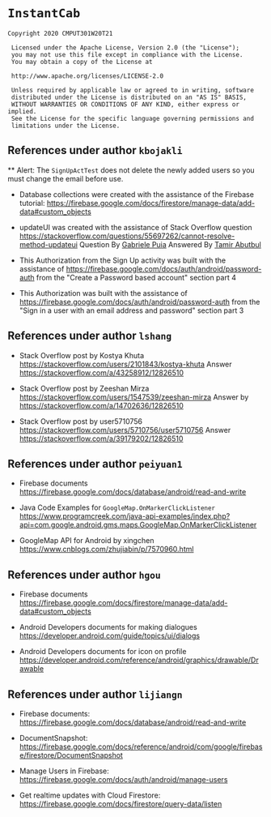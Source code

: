 # `InstantCab`
```
Copyright 2020 CMPUT301W20T21

 Licensed under the Apache License, Version 2.0 (the "License");
 you may not use this file except in compliance with the License.
 You may obtain a copy of the License at
 
 http://www.apache.org/licenses/LICENSE-2.0 
 
 Unless required by applicable law or agreed to in writing, software
 distributed under the License is distributed on an "AS IS" BASIS,
 WITHOUT WARRANTIES OR CONDITIONS OF ANY KIND, either express or implied.
 See the License for the specific language governing permissions and
 limitations under the License.
 ```
 
 ## References under author `kbojakli`
 
 ** Alert: The `SignUpActTest` does not delete the newly added users so you must change the email before use.
 
 * Database collections were created with the assistance of the Firebase tutorial:
https://firebase.google.com/docs/firestore/manage-data/add-data#custom_objects

 * updateUI was created with the assistance of Stack Overflow question
https://stackoverflow.com/questions/55697262/cannot-resolve-method-updateui
Question By [Gabriele Puia](https://stackoverflow.com/users/10469999/gabriele-puia)
Answered By [Tamir Abutbul](https://stackoverflow.com/users/8274756/tamir-abutbul)

  * This Authorization from the Sign Up activity was built with the assistance of https://firebase.google.com/docs/auth/android/password-auth
from the "Create a Password based account" section part 4

  * This Authorization was built with the assistance of https://firebase.google.com/docs/auth/android/password-auth
from the "Sign in a user with an email address and password" section part 3


 ## References under author `lshang`

* Stack Overflow post by Kostya Khuta https://stackoverflow.com/users/2101843/kostya-khuta
Answer https://stackoverflow.com/a/43258912/12826510

* Stack Overflow post by Zeeshan Mirza https://stackoverflow.com/users/1547539/zeeshan-mirza
Answer by https://stackoverflow.com/a/14702636/12826510

* Stack Overflow post by user5710756 https://stackoverflow.com/users/5710756/user5710756
Answer https://stackoverflow.com/a/39179202/12826510


 ## References under author `peiyuan1`
 
* Firebase documents https://firebase.google.com/docs/database/android/read-and-write
 
* Java Code Examples for `GoogleMap.OnMarkerClickListener` https://www.programcreek.com/java-api-examples/index.php?api=com.google.android.gms.maps.GoogleMap.OnMarkerClickListener
 
* GoogleMap API for Android by xingchen https://www.cnblogs.com/zhujiabin/p/7570960.html

## References under author `hgou`
* Firebase documents https://firebase.google.com/docs/firestore/manage-data/add-data#custom_objects

* Android Developers documents for making dialogues https://developer.android.com/guide/topics/ui/dialogs

* Android Developers documents for icon on profile https://developer.android.com/reference/android/graphics/drawable/Drawable

## References under author `lijiangn`
* Firebase documents: https://firebase.google.com/docs/database/android/read-and-write

* DocumentSnapshot: https://firebase.google.com/docs/reference/android/com/google/firebase/firestore/DocumentSnapshot

* Manage Users in Firebase: https://firebase.google.com/docs/auth/android/manage-users

* Get realtime updates with Cloud Firestore: https://firebase.google.com/docs/firestore/query-data/listen
